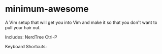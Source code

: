 minimum-awesome
==============

A Vim setup that will get you into Vim and make it so that you don't want to pull your hair out.

Includes: 
  NerdTree
  Ctrl-P

Keyboard Shortcuts:

